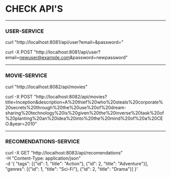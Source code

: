 
# CHECK API'S

---
### USER-SERVICE
curl "http://localhost:8081/api/user?email=&password="

curl -X POST "http://localhost:8081/api/user?email=newuser@example.com&password=newpassword"

---

### MOVIE-SERVICE

curl "http://localhost:8082/api/movies"

curl -X POST "http://localhost:8082/api/movies?title=Inception&description=A%20thief%20who%20steals%20corporate%20secrets%20through%20the%20use%20of%20dream-sharing%20technology%20is%20given%20the%20inverse%20task%20of%20planting%20an%20idea%20into%20the%20mind%20of%20a%20CEO.&year=2010"

---


### RECOMENDATIONS-SERVICE

curl -X GET "http://localhost:8083/api/recomendations" \
-H "Content-Type: application/json" \
-d '{
    "tags": [{"id": 1, "title": "Action"}, {"id": 2, "title": "Adventure"}],
    "genres": [{"id": 1, "title": "Sci-Fi"}, {"id": 2, "title": "Drama"}]
}'